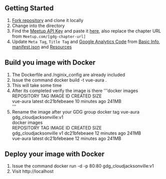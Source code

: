 ## Getting Started
1. [Fork repository](https://github.com/digikin/aura/fork) and clone it locally
1. Change into the directory
1. Find the [Meetup API Key](https://secure.meetup.com/meetup_api/key/) and paste it [here](/src/config/key.js), also replace the chapter URL from `Meetup.com/[gdg-chapter-url]`
1. Update `Meta Tag`, `Title Tag` and [Google Analytics Code](https://analytics.google.com/analytics/web/#/) from [Basic Info](/public/index.html), [manifest.json](/public/manifest.json) and [Resources](/src/assets/data)

## Build you image with Docker
1. The Dockerfile and /nginix_config are already included
1. Issue the command
    docker build -t vue-aura .
1. This will take some time
1. After its completed verify the image is there
 '''docker images<br /> 
    REPOSITORY          TAG                 IMAGE ID            CREATED             SIZE<br /> 
    vue-aura            latest              dc21bfebeaee        10 minutes ago      241MB<br />'''
1. Rename the image after your GDG group
    docker tag vue-aura gdg_cloudjacksonville:v1<br /> 
    docker images<br /> 
        REPOSITORY          TAG                 IMAGE ID            CREATED             SIZE<br /> 
    gdg_cloudjacksonville   v1                  dc21bfebeaee        12 minutes ago      241MB<br /> 
    vue-aura                latest              dc21bfebeaee        12 minutes ago      241MB<br /> 

## Deploy your image with Docker
1. Issue the command
    docker run -d -p 80:80 gdg_cloudjacksonville:v1 
1. Visit http://localhost


